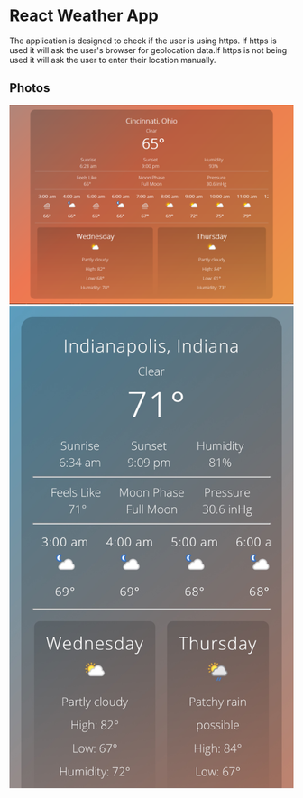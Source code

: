 # React Weather App

The application is designed to check if the user is using https. If https is used it will ask the user's browser for geolocation data.If https is not being used it will ask the user to enter their location manually. 

## Photos

![Cincinnati Weather](https://raw.githubusercontent.com/maskedmage77/Weather-React-App/master/public/cinci.PNG?raw=true)
![Indianapolis Weather](https://raw.githubusercontent.com/maskedmage77/Weather-React-App/master/public/indy.jpg?raw=true)
